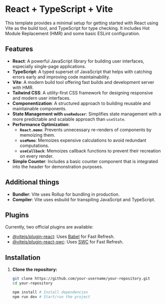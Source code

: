 # React + TypeScript + Vite

This template provides a minimal setup for getting started with React using Vite as the build tool, and TypeScript for type checking. It includes Hot Module Replacement (HMR) and some basic ESLint configuration.


## Features

- **React**: A powerful JavaScript library for building user interfaces, especially single-page applications.
- **TypeScript**: A typed superset of JavaScript that helps with catching errors early and improving code maintainability.
- **Vite**: A modern build tool offering fast builds and development server with HMR.
- **Tailwind CSS**: A utility-first CSS framework for designing responsive and modern user interfaces.
- **Componentization**: A structured approach to building reusable and maintainable components.
- **State Management with `useReducer`**: Simplifies state management with a more predictable and scalable approach than `useState`.
- **Performance Optimization**:
  - **`React.memo`**: Prevents unnecessary re-renders of components by memoizing them.
  - **`useMemo`**: Memoizes expensive calculations to avoid redundant computations.
  - **`useCallback`**: Memoizes callback functions to prevent their recreation on every render.
- **Simple Counter**: Includes a basic counter component that is integrated into the header for demonstration purposes.


## Additional things 
- **Bundler**: Vite uses Rollup for bundling in production.
- **Compiler**: Vite uses esbuild for transpiling JavaScript and TypeScript.

## Plugins

Currently, two official plugins are available:

- [@vitejs/plugin-react](https://github.com/vitejs/vite-plugin-react/blob/main/packages/plugin-react/README.md): Uses [Babel](https://babeljs.io/) for Fast Refresh.
- [@vitejs/plugin-react-swc](https://github.com/vitejs/vite-plugin-react-swc): Uses [SWC](https://swc.rs/) for Fast Refresh.


## Installation

1. **Clone the repository:**

   ```bash
   git clone https://github.com/your-username/your-repository.git
   cd your-repository

   npm install # Install dependencies
   npm run dev # Start/run the project


